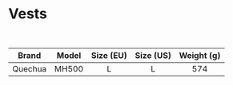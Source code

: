 # Vests

<br>

|  Brand  | Model | Size (EU) | Size (US) | Weight (g) |
| :-----: | :---: | :-------: | :-------: | :--------: |
| Quechua | MH500 |     L     |     L     |    574     |